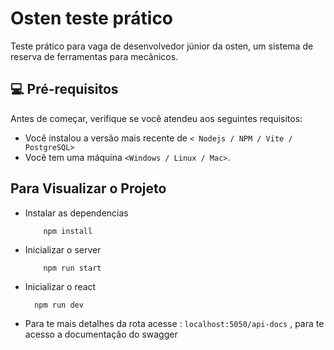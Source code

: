 # Osten teste prático


Teste prático para vaga de desenvolvedor júnior da osten, um sistema de reserva de ferramentas para mecânicos.


## 💻 Pré-requisitos

Antes de começar, verifique se você atendeu aos seguintes requisitos:

* Você instalou a versão mais recente de `< Nodejs / NPM / Vite / PostgreSQL>`
* Você tem uma máquina `<Windows / Linux / Mac>`.

## Para Visualizar o Projeto

* Instalar as dependencias 
    ```
        npm install
    ```
* Inicializar o server 
    ```
        npm run start 
    ```
* Inicializar o react 
    ```
      npm run dev 
    ```
* Para te mais detalhes da rota acesse :   `localhost:5050/api-docs` , para te acesso a documentação do swagger

